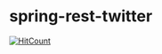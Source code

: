 # spring-rest-twitter

[![HitCount](http://hits.dwyl.io/teamtact/https://github.com/teamtact/spring-rest-twitter.svg)](http://hits.dwyl.io/teamtact/https://github.com/teamtact/spring-rest-twitter)
